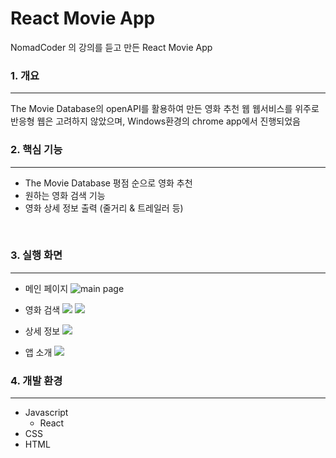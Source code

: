 # React Movie App
NomadCoder 의 강의를 듣고 만든 React Movie App
<br/>


### 1. 개요
<hr/>
The Movie Database의 openAPI를 활용하여 만든 영화 추천 웹
웹서비스를 위주로 반응형 웹은 고려하지 않았으며, Windows환경의 chrome app에서 진행되었음 

<br/>

### 2. 핵심 기능
<hr/>

- The Movie Database 평점 순으로 영화 추천
- 원하는 영화 검색 기능
- 영화 상세 정보 출력 (줄거리 & 트레일러 등) 

<br/>

### 3. 실행 화면
<hr/>

- 메인 페이지
![main page](https://images.velog.io/images/nami0515/post/332c99cd-2701-4af6-ae21-82fbe137efb8/main%20page.jpg)
- 영화 검색
![](https://images.velog.io/images/nami0515/post/b19a91a7-ffee-4e1d-938f-326cb77abb0b/Search%20page1.JPG)
![](https://images.velog.io/images/nami0515/post/cc6fee6d-d794-4434-9c92-12c80a89555c/search%20page2.jpg)

- 상세 정보
![](https://images.velog.io/images/nami0515/post/aba8b8f0-471d-49b8-8caa-b7ece31fca6b/movieinfo%20page.jpg)

- 앱 소개
![](https://images.velog.io/images/nami0515/post/70d88348-ea48-4042-b180-b2a53b8e209b/about.jpg)

### 4. 개발 환경
<hr/>

- Javascript 
	- React
- CSS
- HTML
